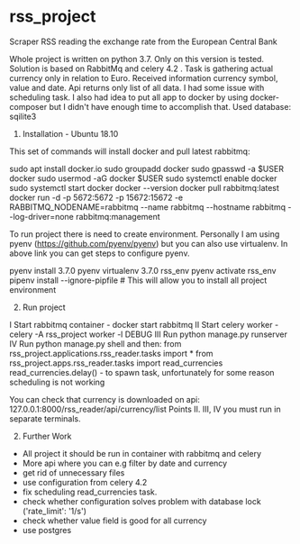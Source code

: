 # rss_project
Scraper RSS reading the exchange rate from the European Central Bank

Whole project is written on python 3.7. Only on this version is tested. Solution is based
on RabbitMq and celery 4.2 . Task is gathering actual currency only in relation to Euro.
Received information currency symbol, value and date. Api returns only list 
of all data. I had some issue with scheduling task. I also had idea to put all
app to docker by using docker-composer but I didn't have enough time to accomplish
that. Used database: sqilite3

1. Installation - Ubuntu 18.10

This set of commands will install docker and pull latest rabbitmq:

sudo apt install docker.io
sudo groupadd docker
sudo gpasswd -a $USER docker
sudo usermod -aG docker $USER
sudo systemctl enable docker
sudo systemctl start docker
docker --version
docker pull rabbitmq:latest
docker run -d -p 5672:5672 -p 15672:15672 -e RABBITMQ_NODENAME=rabbitmq --name rabbitmq --hostname rabbitmq --log-driver=none rabbitmq:management


To run project there is need to create environment. Personally I am using pyenv (https://github.com/pyenv/pyenv) but
you can also use virtualenv. In above link you can get steps to configure pyenv.

pyenv install 3.7.0 
pyenv virtualenv 3.7.0 rss_env
pyenv activate rss_env
pipenv install --ignore-pipfile # This will allow you to install all project environment

2. Run project

I Start rabbitmq container - docker start rabbitmq
II Start celery worker - celery -A rss_project worker -l DEBUG
III Run python manage.py runserver
IV Run python manage.py shell and then:
from rss_project.applications.rss_reader.tasks import *
from rss_project.apps.rss_reader.tasks import read_currencies 
read_currencies.delay() - to spawn task, unfortunately for some reason scheduling is not working

You can check that currency is downloaded on api:
127.0.0.1:8000/rss_reader/api/currency/list
Points II. III, IV you must run in separate terminals.

2. Further Work
- All project it should be run in container with rabbitmq and celery
- More api where you can e.g filter by date and currency
- get rid of unnecessary files
- use configuration from celery 4.2
- fix scheduling read_currencies task.
- check whether configuration solves problem with database lock ('rate_limit': '1/s')
- check whether value field is good for all currency 
- use postgres

